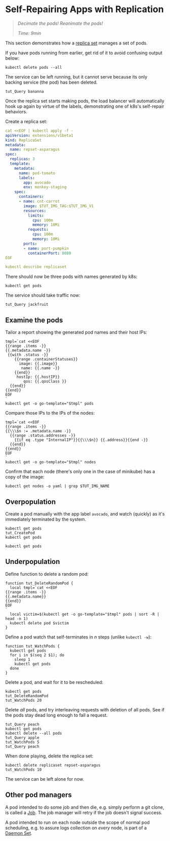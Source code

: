 # Self-Repairing Apps with Replication

> _Decimate the pods!  Reanimate the pods!_
>
> _Time: 9min_

[replica set]: https://kubernetes.io/docs/concepts/workloads/controllers/replicaset

This section demonstrates how a [replica set] manages a
set of pods.

If you have pods running from earlier, get rid of it
to avoid confusing output below:
<!-- @deletePod -->
```
kubectl delete pods --all
```

The service can be left running, but it cannot serve
because its only backing service (the pod) has been
deleted.

<!-- @queryNoLongerWorks -->
```
tut_Query bananna
```

Once the replica set starts making pods, the load
balancer will automatically hook up again by virtue of
the labels, demonstrating one of k8s's self-repair
behaviors.

Create a replica set:

<!-- @createReplicaSet -->
```yaml
cat <<EOF | kubectl apply -f -
apiVersion: extensions/v1beta1
kind: ReplicaSet
metadata:
  name: repset-asparagus
spec:
  replicas: 3
  template:
    metadata:
      name: pod-tomato
      labels:
        app: avocado
        env: monkey-staging
    spec:
      containers:
      - name: cnt-carrot
        image: $TUT_IMG_TAG:$TUT_IMG_V1
        resources:
          limits:
            cpu: 100m
            memory: 10Mi
          requests:
            cpu: 100m
            memory: 10Mi
        ports:
        - name: port-pumpkin
          containerPort: 8080
EOF
```

<!-- @describeReplicaSet -->
```yaml
kubectl describe replicaset
```

There should now be three pods with names generated by
k8s:

<!-- @getPods -->
```
kubectl get pods
```

The service should take traffic now:
<!-- @queryService -->
```
tut_Query jackfruit
```

## Examine the pods

Tailor a report showing the generated pod names and
their host IPs:

<!-- @getPodDetails -->
```
tmpl=`cat <<EOF
{{range .items -}}
{{.metadata.name -}}
 {{with .status -}}
    {{range .containerStatuses}}
      image: {{.image}}
       name: {{.name -}}
    {{end}}
     hostIp: {{.hostIP}}
        qos: {{.qosClass }}
  {{end}}
{{end}}
EOF
`
kubectl get -o go-template="$tmpl" pods
```

Compare those IPs to the IPs of the nodes:

<!-- @detailTheNodes -->
```
tmpl=`cat <<EOF
{{range .items -}}
{{\\\$n := .metadata.name -}}
  {{range .status.addresses -}}
    {{if eq .type "InternalIP"}}{{\\\$n}} {{.address}}{{end -}}
  {{end}}
{{end}}
EOF
`
kubectl get -o go-template="$tmpl" nodes
```

Confirm that each node (there's only one in the case of minikube)
has a copy of the image:

<!-- @grepNodesForProgram -->
```
kubectl get nodes -o yaml | grep $TUT_IMG_NAME
```

## Overpopulation

Create a pod manually with the app label
`avocado`, and watch (quickly) as it's immediately
terminated by the system.

<!-- @createOneTooMany -->
```
kubectl get pods
tut_CreatePod
kubectl get pods
```

```
kubectl get pods
```

## Underpopulation

Define function to delete a random pod:

<!-- @defineFunctionToDeleteRandomPod -->
```
function tut_DeleteRandomPod {
  local tmpl=`cat <<EOF
{{range .items -}}
{{.metadata.name}}
{{end}}
EOF
`
  local victim=$(kubectl get -o go-template="$tmpl" pods | sort -R | head -n 1)
  kubectl delete pod $victim
}
```

Define a pod watch that self-terminates in _n_ steps
(unlike `kubectl -w`):

<!-- @defineFunctionToWatchPods -->
```
function tut_WatchPods {
  kubectl get pods
  for i in $(seq 2 $1); do
    sleep 1
    kubectl get pods
  done
}
```

Delete a pod, and wait for it to be rescheduled:

<!-- @deleteRandomPod -->
```
kubectl get pods
tut_DeleteRandomPod
tut_WatchPods 20
```

Delete _all_ pods, and try interleaving requests with
deletion of all pods.  See if the pods stay dead long
enough to fail a request.

<!-- @deleteAllPods -->
```
tut_Query peach
kubectl get pods
kubectl delete --all pods
tut_Query apple
tut_WatchPods 5
tut_Query peach
```

When done playing, delete the replica set:

<!-- @deleteReplicaSet -->
```
kubectl delete replicaset repset-asparagus
tut_WatchPods 10
```

The service can be left alone for now.

[Job]: https://kubernetes.io/docs/concepts/workloads/controllers/jobs-run-to-completion
[Daemon Set]: https://kubernetes.io/docs/concepts/workloads/controllers/daemonset/

## Other pod managers

A pod intended to do some job and then die, e.g.
simply perform a git clone, is called a [Job].  The job
manager will retry if the job doesn't signal success.

A pod intended to run on each node outside the scope of
normal pod scheduling, e.g. to assure logs collection
on _every_ node, is part of a [Daemon Set].

